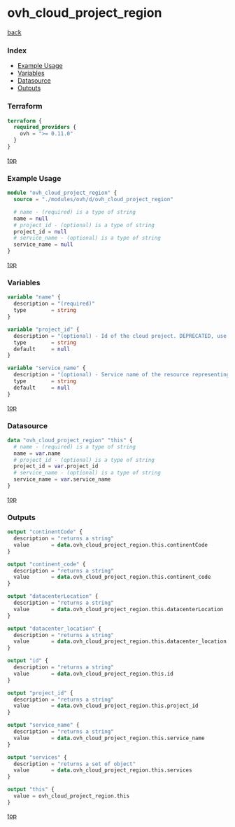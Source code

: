 # ovh_cloud_project_region

[back](../ovh.md)

### Index

- [Example Usage](#example-usage)
- [Variables](#variables)
- [Datasource](#datasource)
- [Outputs](#outputs)

### Terraform

```terraform
terraform {
  required_providers {
    ovh = ">= 0.11.0"
  }
}
```

[top](#index)

### Example Usage

```terraform
module "ovh_cloud_project_region" {
  source = "./modules/ovh/d/ovh_cloud_project_region"

  # name - (required) is a type of string
  name = null
  # project_id - (optional) is a type of string
  project_id = null
  # service_name - (optional) is a type of string
  service_name = null
}
```

[top](#index)

### Variables

```terraform
variable "name" {
  description = "(required)"
  type        = string
}

variable "project_id" {
  description = "(optional) - Id of the cloud project. DEPRECATED, use `service_name` instead"
  type        = string
  default     = null
}

variable "service_name" {
  description = "(optional) - Service name of the resource representing the id of the cloud project."
  type        = string
  default     = null
}
```

[top](#index)

### Datasource

```terraform
data "ovh_cloud_project_region" "this" {
  # name - (required) is a type of string
  name = var.name
  # project_id - (optional) is a type of string
  project_id = var.project_id
  # service_name - (optional) is a type of string
  service_name = var.service_name
}
```

[top](#index)

### Outputs

```terraform
output "continentCode" {
  description = "returns a string"
  value       = data.ovh_cloud_project_region.this.continentCode
}

output "continent_code" {
  description = "returns a string"
  value       = data.ovh_cloud_project_region.this.continent_code
}

output "datacenterLocation" {
  description = "returns a string"
  value       = data.ovh_cloud_project_region.this.datacenterLocation
}

output "datacenter_location" {
  description = "returns a string"
  value       = data.ovh_cloud_project_region.this.datacenter_location
}

output "id" {
  description = "returns a string"
  value       = data.ovh_cloud_project_region.this.id
}

output "project_id" {
  description = "returns a string"
  value       = data.ovh_cloud_project_region.this.project_id
}

output "service_name" {
  description = "returns a string"
  value       = data.ovh_cloud_project_region.this.service_name
}

output "services" {
  description = "returns a set of object"
  value       = data.ovh_cloud_project_region.this.services
}

output "this" {
  value = ovh_cloud_project_region.this
}
```

[top](#index)